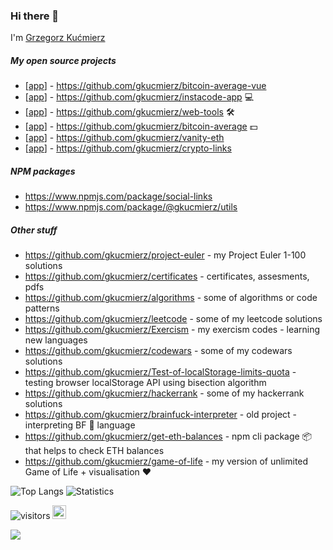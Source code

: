 
### Hi there 👋

I'm [Grzegorz Kućmierz](https://www.github.com/gkucmierz)

##### My open source projects
- [[app](https://bitcoin-average.netlify.app)] - https://github.com/gkucmierz/bitcoin-average-vue
- [[app](https://instacode.app)] - https://github.com/gkucmierz/instacode-app 💻
- [[app](https://awesome-web-tools.web.app)] - https://github.com/gkucmierz/web-tools 🛠
- [[app](https://btc-average.web.app)] - https://github.com/gkucmierz/bitcoin-average 💵
- [[app](https://gkucmierz.github.io/vanity-eth)] - https://github.com/gkucmierz/vanity-eth
- [[app](https://gkucmierz.github.io/crypto-links)] - https://github.com/gkucmierz/crypto-links

##### NPM packages
- https://www.npmjs.com/package/social-links
- https://www.npmjs.com/package/@gkucmierz/utils

##### Other stuff
- https://github.com/gkucmierz/project-euler - my Project Euler 1-100 solutions
- https://github.com/gkucmierz/certificates - certificates, assesments, pdfs
- https://github.com/gkucmierz/algorithms - some of algorithms or code patterns
- https://github.com/gkucmierz/leetcode - some of my leetcode solutions
- https://github.com/gkucmierz/Exercism - my exercism codes - learning new languages
- https://github.com/gkucmierz/codewars - some of my codewars solutions
- https://github.com/gkucmierz/Test-of-localStorage-limits-quota - testing browser localStorage API using bisection algorithm
- https://github.com/gkucmierz/hackerrank - some of my hackerrank solutions
- https://github.com/gkucmierz/brainfuck-interpreter - old project - interpreting BF 🧠 language
- https://github.com/gkucmierz/get-eth-balances - npm cli package 📦 that helps to check ETH balances
- https://github.com/gkucmierz/game-of-life - my version of unlimited Game of Life + visualisation ❤️

![Top Langs](https://github-readme-stats.vercel.app/api/top-langs/?username=gkucmierz&layout=compact)
![Statistics](https://github-readme-stats.vercel.app/api?username=gkucmierz&show_icons=true)

![visitors](https://komarev.com/ghpvc/?username=gkucmierz&color=blue) [<img src="https://d2fltix0v2e0sb.cloudfront.net/dev-badge.svg" width="22" height="22" alt="Grzegorz Kućmierz's DEV Profile">](https://dev.to/gkucmierz)

<img src="https://projecteuler.net/profile/gkucmierz.png">
